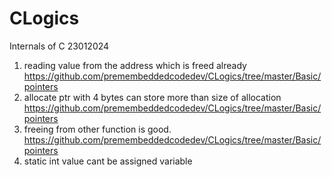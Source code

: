 # CLogics
Internals of C 23012024

1. reading value from the address which is freed already https://github.com/premembeddedcodedev/CLogics/tree/master/Basic/pointers
2. allocate ptr with 4 bytes can store more than size of allocation https://github.com/premembeddedcodedev/CLogics/tree/master/Basic/pointers
3. freeing from other function is good. https://github.com/premembeddedcodedev/CLogics/tree/master/Basic/pointers
4. static int value cant be assigned variable
